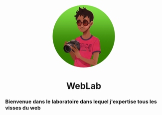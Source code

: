 <p align="center"><img src="logo.jpg" height="200" style="border-radius: 50%"></p>

<h1 align="center">WebLab</h1>

### Bienvenue dans le laboratoire dans lequel j'expertise tous les visses du web